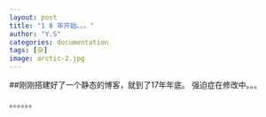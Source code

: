 ```yaml
---
layout: post
title: "1 8 年开始。。。"
author: "Y.S"
categories: documentation
tags: [杂]
image: arctic-2.jpg
---
```


##刚刚搭建好了一个静态的博客，就到了17年年底。
强迫症在修改中。。。

。。。。。。
